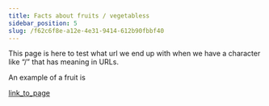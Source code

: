 ```yaml
---
title: Facts about fruits / vegetabless
sidebar_position: 5
slug: /f62c6f8e-a12e-4e31-9414-612b90fbbf40
---
```




This page is here to test what url we end up with when we have a character like “/” that has meaning in URLs.


An example of a fruit is 


[link_to_page](44d8f88f-b6aa-4633-98da-dfd1ea4c7640)

